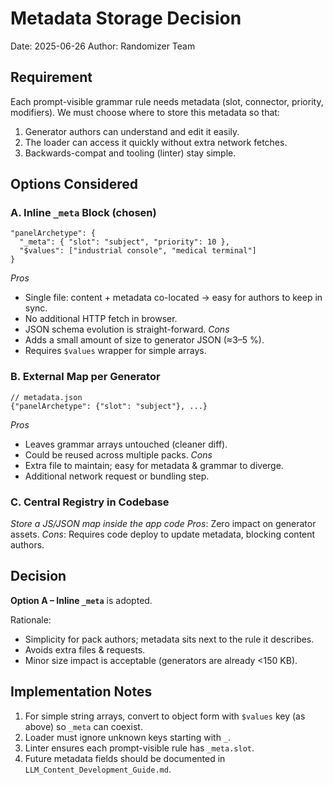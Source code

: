 # Metadata Storage Decision

Date: 2025-06-26
Author: Randomizer Team

## Requirement
Each prompt-visible grammar rule needs metadata (slot, connector, priority, modifiers). We must choose where to store this metadata so that:
1. Generator authors can understand and edit it easily.
2. The loader can access it quickly without extra network fetches.
3. Backwards-compat and tooling (linter) stay simple.

## Options Considered

### A. Inline `_meta` Block (chosen)
```jsonc
"panelArchetype": {
  "_meta": { "slot": "subject", "priority": 10 },
  "$values": ["industrial console", "medical terminal"]
}
```
*Pros*
- Single file: content + metadata co-located → easy for authors to keep in sync.
- No additional HTTP fetch in browser.
- JSON schema evolution is straight-forward.
*Cons*
- Adds a small amount of size to generator JSON (≈3–5 %).
- Requires `$values` wrapper for simple arrays.

### B. External Map per Generator
```jsonc
// metadata.json
{"panelArchetype": {"slot": "subject"}, ...}
```
*Pros*
- Leaves grammar arrays untouched (cleaner diff).
- Could be reused across multiple packs.
*Cons*
- Extra file to maintain; easy for metadata & grammar to diverge.
- Additional network request or bundling step.

### C. Central Registry in Codebase
*Store a JS/JSON map inside the app code*
*Pros*: Zero impact on generator assets.
*Cons*: Requires code deploy to update metadata, blocking content authors.

## Decision
**Option A – Inline `_meta`** is adopted.

Rationale:
- Simplicity for pack authors; metadata sits next to the rule it describes.
- Avoids extra files & requests.
- Minor size impact is acceptable (generators are already <150 KB).

## Implementation Notes
1. For simple string arrays, convert to object form with `$values` key (as above) so `_meta` can coexist.
2. Loader must ignore unknown keys starting with `_`.
3. Linter ensures each prompt-visible rule has `_meta.slot`.
4. Future metadata fields should be documented in `LLM_Content_Development_Guide.md`.
